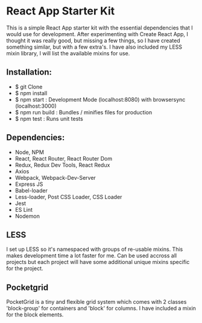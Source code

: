 # React App Starter Kit

This is a simple React App starter kit with the essential dependencies that I would use for development.
After experimenting with Create React App, I thought it was really good, but missing a few things, so I
have created something similar, but with a few extra's. I have also included my LESS mixin library, I will
list the available mixins for use.

## Installation:

* $ git Clone
* $ npm install
* $ npm start     : Development Mode (localhost:8080) with browsersync (localhost:3000)
* $ npm run build : Bundles / minifies files for production
* $ npm test      : Runs unit tests

## Dependencies:

* Node, NPM
* React, React Router, React Router Dom
* Redux, Redux Dev Tools, React Redux
* Axios
* Webpack, Webpack-Dev-Server
* Express JS
* Babel-loader
* Less-loader, Post CSS Loader, CSS Loader
* Jest
* ES Lint
* Nodemon

## LESS

I set up LESS so it's namespaced with groups of re-usable mixins. This makes development time a lot faster for me.
Can be used accross all projects but each project will have some additional unique mixins specific for the project.

## Pocketgrid

PocketGrid is a tiny and flexible grid system which comes with 2 classes 'block-group' for containers and 'block'
for columns. I have included a mixin for the block elements.


